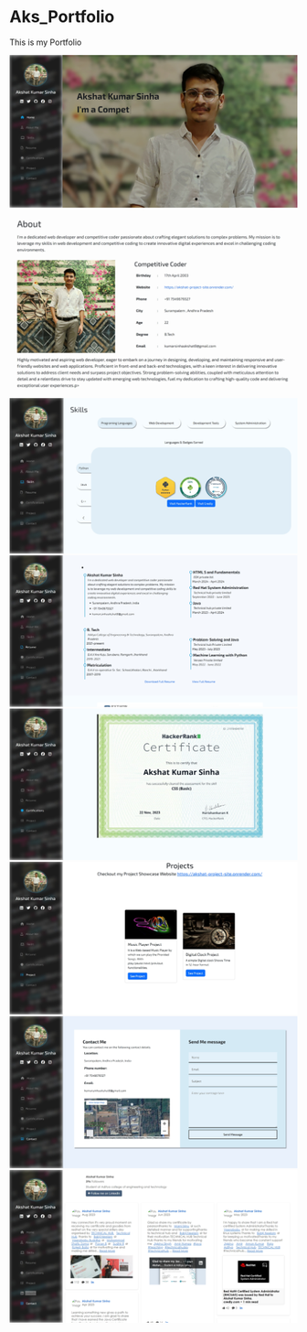 # Aks_Portfolio

This is my Portfolio 

![1717567095941](images/README/1717567095941.png)![1717567105587](images/README/1717567105587.png)![1717567111782](images/README/1717567111782.png)![1717567117380](images/README/1717567117380.png)![1717567126069](images/README/1717567126069.png)![1717567137699](images/README/1717567137699.png)![1717567152467](images/README/1717567152467.png)![1717567157891](images/README/1717567157891.png)
